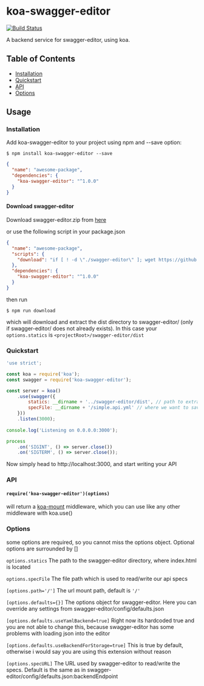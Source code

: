 # koa-swagger-editor
[![Build Status](https://travis-ci.org/Cr4x/koa-swagger-editor.svg?branch=master)](https://travis-ci.org/Cr4x/koa-swagger-editor)

A backend service for swagger-editor, using koa.

## Table of Contents

- [Installation](#installation)
- [Quickstart](#quickstart)
- [API](#api)
- [Options](#options)

## Usage

### Installation

Add koa-swagger-editor to your project using npm and --save option:

```console
$ npm install koa-swagger-editor --save
```

```json
{
  "name": "awesome-package",
  "dependencies": {
    "koa-swagger-editor": "^1.0.0"
  }
}
```

#### Download swagger-editor

Download swagger-editor.zip from [here](https://github.com/swagger-api/swagger-editor#running-locally)


or use the following script in your package.json
```json
{
  "name": "awesome-package",
  "scripts": {
    "download": "if [ ! -d \"./swagger-editor\" ]; wget https://github.com/swagger-api/swagger-editor/releases/download/v2.9.9/swagger-editor.zip; unzip swagger-editor.zip -d swagger-editor; rm swagger-editor.zip; fi"
  },
  "dependencies": {
    "koa-swagger-editor": "^1.0.0"
  }
}
```
then run
```console
$ npm run download
```
which will download and extract the dist directory to swagger-editor/ (only if swagger-editor/ does not already exists).
In this case your `options.statics` is `<projectRoot>/swagger-editor/dist`
 

### Quickstart

```js
'use strict';

const koa = require('koa');
const swagger = require('koa-swagger-editor');

const server = koa()
	.use(swagger({
		statics: __dirname + '../swagger-editor/dist', // path to extracted swagger-editor.zip
		specFile: __dirname + '/simple.api.yml' // where we want to save our api specs
	}))
	.listen(3000);
	
console.log('Listening on 0.0.0.0:3000');

process
	.on('SIGINT', () => server.close())
	.on('SIGTERM', () => server.close());
```
Now simply head to http://localhost:3000, and start writing your API
### API

#### `require('koa-swagger-editor')(options)`
will return a [koa-mount](https://github.com/koajs/mount) middleware, which you can use like any other middleware with koa.use()

### Options
some options are required, so you cannot miss the options object. Optional options are surrounded by [] 

`options.statics`
The path to the swagger-editor directory, where index.html is located

`options.specFile`
The file path which is used to read/write our api specs

`[options.path='/']`
The url mount path, default is `'/'`

`[options.defaults={}]`
The options object for swagger-editor. Here you can override any settings from swagger-editor/config/defaults.json

`[options.defaults.useYamlBackend=true]`
Right now its hardcoded true and you are not able to change this, because swagger-editor has some problems with loading json into the editor

`[options.defaults.useBackendForStorage=true]` 
This is true by default, otherwise i would say you are using this extension without reason

`[options.specURL]`
The URL used by swagger-editor to read/write the specs. Default is the same as in swagger-editor/config/defaults.json:backendEndpoint